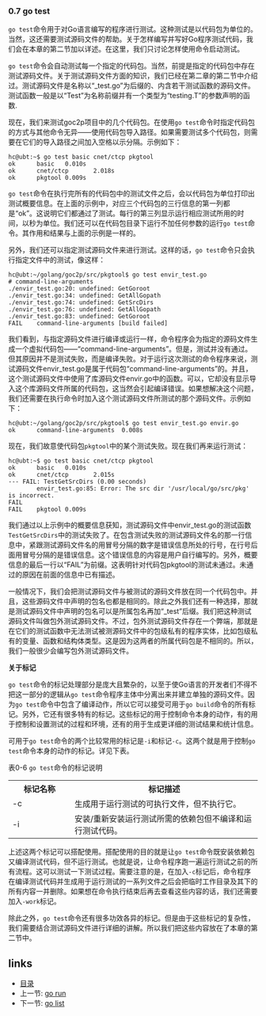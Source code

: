 ### 0.7 go test



```go test```命令用于对Go语言编写的程序进行测试。这种测试是以代码包为单位的。当然，这还需要测试源码文件的帮助。关于怎样编写并写好Go程序测试代码，我们会在本章的第二节加以详述。在这里，我们只讨论怎样使用命令启动测试。

```go test```命令会自动测试每一个指定的代码包。当然，前提是指定的代码包中存在测试源码文件。关于测试源码文件方面的知识，我们已经在第二章的第二节中介绍过。测试源码文件是名称以“_test.go”为后缀的、内含若干测试函数的源码文件。测试函数一般是以“Test”为名称前缀并有一个类型为“testing.T”的参数声明的函数.

现在，我们来测试goc2p项目中的几个代码包。在使用```go test```命令时指定代码包的方式与其他命令无异——使用代码包导入路径。如果需要测试多个代码包，则需要在它们的导入路径之间加入空格以示分隔。示例如下：

	hc@ubt:~$ go test basic cnet/ctcp pkgtool
	ok      basic   0.010s
	ok      cnet/ctcp       2.018s
	ok      pkgtool 0.009s

```go test```命令在执行完所有的代码包中的测试文件之后，会以代码包为单位打印出测试概要信息。在上面的示例中，对应三个代码包的三行信息的第一列都是“ok”。这说明它们都通过了测试。每行的第三列显示运行相应测试所用的时间，以秒为单位。我们还可以在代码包目录下运行不加任何参数的运行```go test```命令。其作用和结果与上面的示例是一样的。

另外，我们还可以指定测试源码文件来进行测试。这样的话，```go test```命令只会执行指定文件中的测试，像这样：

	hc@ubt:~/golang/goc2p/src/pkgtool$ go test envir_test.go
	# command-line-arguments
	./envir_test.go:20: undefined: GetGoroot
	./envir_test.go:34: undefined: GetAllGopath
	./envir_test.go:74: undefined: GetSrcDirs
	./envir_test.go:76: undefined: GetAllGopath
	./envir_test.go:83: undefined: GetGoroot
	FAIL    command-line-arguments [build failed]

我们看到，与指定源码文件进行编译或运行一样，命令程序会为指定的源码文件生成一个虚拟代码包——“command-line-arguments”。但是，测试并没有通过。但其原因并不是测试失败，而是编译失败。对于运行这次测试的命令程序来说，测试源码文件envir_test.go是属于代码包“command-line-arguments”的。并且，这个测试源码文件中使用了库源码文件envir.go中的函数。可以，它却没有显示导入这个库源码文件所属的代码包，这当然会引起编译错误。如果想解决这个问题，我们还需要在执行命令时加入这个测试源码文件所测试的那个源码文件。示例如下：

	hc@ubt:~/golang/goc2p/src/pkgtool$ go test envir_test.go envir.go
	ok      command-line-arguments  0.008s
	
现在，我们故意使代码包```pkgtool```中的某个测试失败。现在我们再来运行测试：

	hc@ubt:~$ go test basic cnet/ctcp pkgtool
	ok      basic   0.010s
	ok      cnet/ctcp       2.015s
	--- FAIL: TestGetSrcDirs (0.00 seconds)
	        envir_test.go:85: Error: The src dir '/usr/local/go/src/pkg' is incorrect.
	FAIL
	FAIL    pkgtool 0.009s

我们通过以上示例中的概要信息获知，测试源码文件中envir_test.go的测试函数```TestGetSrcDirs```中的测试失败了。在包含测试失败的测试源码文件名的那一行信息中，紧跟测试源码文件名的用冒号分隔的数字是错误信息所处的行号，在行号后面用冒号分隔的是错误信息。这个错误信息的内容是用户自行编写的。另外，概要信息的最后一行以“FAIL”为前缀。这表明针对代码包pkgtool的测试未通过。未通过的原因在前面的信息中已有描述。

一般情况下，我们会把测试源码文件与被测试的源码文件放在同一个代码包中。并且，这些源码文件中声明的包名也都是相同的。除此之外我们还有一种选择，那就是测试源码文件中声明的包名可以是所属包名再加“_test”后缀。我们把这种测试源码文件叫做包外测试源码文件。不过，包外测试源码文件存在一个弊端，那就是在它们的测试函数中无法测试被测源码文件中的包级私有的程序实体，比如包级私有的变量、函数和结构体类型。这是因为这两者的所属代码包是不相同的。所以，我们一般很少会编写包外测试源码文件。

**关于标记**

```go test```命令的标记处理部分是庞大且繁杂的，以至于使Go语言的开发者们不得不把这一部分的逻辑从```go test```命令程序主体中分离出来并建立单独的源码文件。因为```go test```命令中包含了编译动作，所以它可以接受可用于```go build```命令的所有标记。另外，它还有很多特有的标记。这些标记的用于控制命令本身的动作，有的用于控制和设置测试的过程和环境，还有的用于生成更详细的测试结果和统计信息。

可用于```go test```命令的两个比较常用的标记是```-i```和标记```-c```。这两个就是用于控制```go test```命令本身的动作的标记。详见下表。

表0-6 ```go test```命令的标记说明
<table class="table table-bordered table-striped table-condensed">
   <tr>
    <th width=25%>
	  标记名称
	</th>
    <th>
	  标记描述
	</th>
  </tr>
  <tr>
    <td>
	  -c
	</td>
	<td>
	  生成用于运行测试的可执行文件，但不执行它。
	</td>
  </tr>
  <tr>
    <td>
	  -i
	</td>
	<td>
	  安装/重新安装运行测试所需的依赖包但不编译和运行测试代码。
	</td>
  </tr>
</table>

上述这两个标记可以搭配使用。搭配使用的目的就是让```go test```命令既安装依赖包又编译测试代码，但不运行测试。也就是说，让命令程序跑一遍运行测试之前的所有流程。这可以测试一下测试过程。需要注意的是，在加入```-c```标记后，命令程序在编译测试代码并生成用于运行测试的一系列文件之后会把临时工作目录及其下的所有内容一并删除。如果想在命令执行结束后再去查看这些内容的话，我们还需要加入```-work```标记。

除此之外，```go test```命令还有很多功效各异的标记。但是由于这些标记的复杂性，我们需要结合测试源码文件进行详细的讲解。所以我们把这些内容放在了本章的第二节中。
 


## links  
  * [目录](catalog.md)
  * 上一节: [go run](0.6.md)
  * 下一节: [go list](0.8.md)